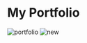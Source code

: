 # My Portfolio

![portfolio](https://user-images.githubusercontent.com/65859795/115553981-a37ef780-a2cb-11eb-9166-08339acac668.PNG)
![new](https://user-images.githubusercontent.com/65859795/115554359-ffe21700-a2cb-11eb-8a12-87736020bd17.PNG)

